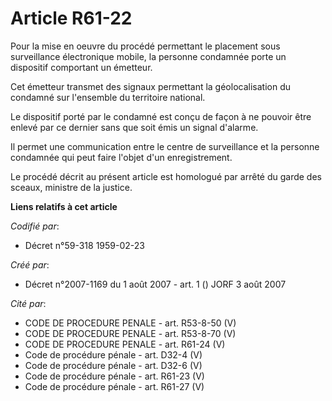 # Article R61-22

Pour la mise en oeuvre du procédé permettant le placement sous surveillance électronique mobile, la personne condamnée porte
un dispositif comportant un émetteur.

Cet émetteur transmet des signaux permettant la géolocalisation du condamné sur l'ensemble du territoire national.

Le dispositif porté par le condamné est conçu de façon à ne pouvoir être enlevé par ce dernier sans que soit émis un signal
d'alarme.

Il permet une communication entre le centre de surveillance et la personne condamnée qui peut faire l'objet d'un
enregistrement.

Le procédé décrit au présent article est homologué par arrêté du garde des sceaux, ministre de la justice.

**Liens relatifs à cet article**

_Codifié par_:

  - Décret n°59-318 1959-02-23

_Créé par_:

  - Décret n°2007-1169 du 1 août 2007 - art. 1 () JORF 3 août 2007

_Cité par_:

  - CODE DE PROCEDURE PENALE - art. R53-8-50 (V)
  - CODE DE PROCEDURE PENALE - art. R53-8-70 (V)
  - CODE DE PROCEDURE PENALE - art. R61-24 (V)
  - Code de procédure pénale - art. D32-4 (V)
  - Code de procédure pénale - art. D32-6 (V)
  - Code de procédure pénale - art. R61-23 (V)
  - Code de procédure pénale - art. R61-27 (V)
